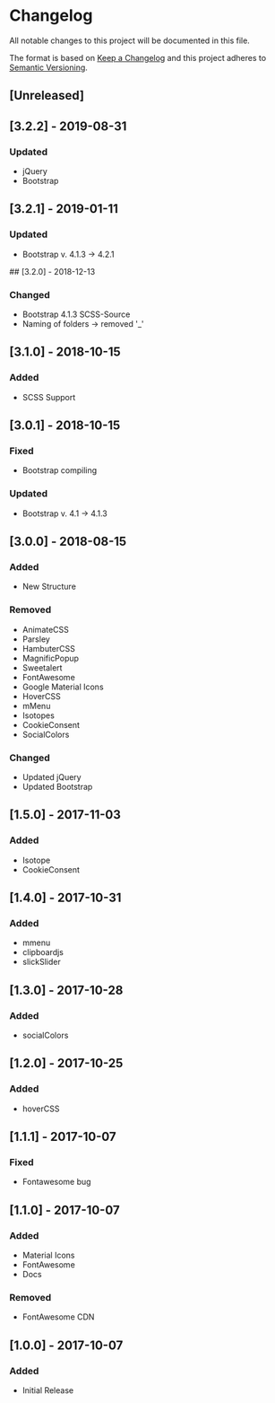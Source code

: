 # Changelog
All notable changes to this project will be documented in this file.

The format is based on [Keep a Changelog](http://keepachangelog.com/en/1.0.0/)
and this project adheres to [Semantic Versioning](http://semver.org/spec/v2.0.0.html).

## [Unreleased]

## [3.2.2] - 2019-08-31
### Updated
- jQuery
- Bootstrap

## [3.2.1] - 2019-01-11
### Updated
- Bootstrap v. 4.1.3 -> 4.2.1

## [3.2.0] - 2018-12-13
### Changed
- Bootstrap 4.1.3 SCSS-Source
- Naming of folders -> removed '_'

## [3.1.0] - 2018-10-15
### Added
- SCSS Support

## [3.0.1] - 2018-10-15
### Fixed
- Bootstrap compiling
### Updated
- Bootstrap v. 4.1 -> 4.1.3

## [3.0.0] - 2018-08-15
### Added
- New Structure
### Removed
- AnimateCSS
- Parsley
- HambuterCSS
- MagnificPopup
- Sweetalert
- FontAwesome
- Google Material Icons
- HoverCSS
- mMenu
- Isotopes
- CookieConsent
- SocialColors
### Changed
- Updated jQuery
- Updated Bootstrap

## [1.5.0] - 2017-11-03
### Added
- Isotope
- CookieConsent

## [1.4.0] - 2017-10-31
### Added
- mmenu
- clipboardjs
- slickSlider

## [1.3.0] - 2017-10-28
### Added
- socialColors

## [1.2.0] - 2017-10-25
### Added
- hoverCSS

## [1.1.1] - 2017-10-07
### Fixed
- Fontawesome bug

## [1.1.0] - 2017-10-07
### Added
- Material Icons
- FontAwesome
- Docs

### Removed
- FontAwesome CDN

## [1.0.0] - 2017-10-07
### Added
- Initial Release
